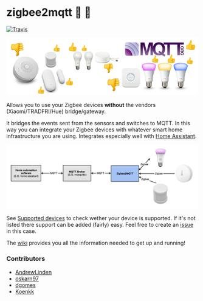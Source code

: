 # zigbee2mqtt :bridge_at_night: :honeybee:
[![Travis](https://img.shields.io/travis/Koenkk/zigbee2mqtt.svg)](https://api.travis-ci.org/Koenkk/zigbee2mqtt.svg)

![Thumbs up or down?](header.png)

Allows you to use your Zigbee devices **without** the vendors (Xiaomi/TRADFRI/Hue) bridge/gateway.

It bridges the events sent from the sensors and switches to MQTT. In this way you can integrate your Zigbee devices with whatever smart home infrastructure you are using. Integrates especially well with [Home Assistant](https://www.home-assistant.io/).

![Architecture](architecture.png)

See [Supported devices](https://github.com/Koenkk/zigbee2mqtt/wiki/Supported-devices) to check wether your device is supported. If it's not listed there support can be added (fairly) easy. Feel free to create an [issue](https://github.com/Koenkk/zigbee2mqtt/issues) in this case.

The [wiki](https://github.com/Koenkk/zigbee2mqtt/wiki) provides you all the information needed to get up and running!

### Contributors
* [AndrewLinden](https://github.com/AndrewLinden)
* [oskarn97](https://github.com/oskarn97)
* [dgomes](https://github.com/dgomes)
* [Koenkk](https://github.com/Koenk)
